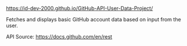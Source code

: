 https://id-dev-2000.github.io/GitHub-API-User-Data-Project/

Fetches and displays basic GitHub account data based on input from the user. 

API Source: https://docs.github.com/en/rest
